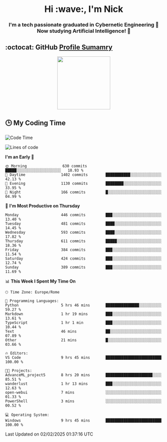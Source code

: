 <h1 align="center">Hi :wave:, I'm Nick</h1>

<h3 align="center">I'm a tech passionate graduated in Cybernetic Engineering 🤖<br>
Now studying Artificial Intelligence! 🧠</h3>


## :octocat: GitHub <a href="https://github.com/vn7n24fzkq/github-profile-summary-cards">Profile Sumamry</a>

<p align="center">
   <img style="height:170px;display:inline-block"  src="http://github-profile-summary-cards.vercel.app/api/cards/profile-details?username=CodeClimberNT&theme=github_dark" />
<!--    <img style="height:170px;display:inline-block"  src="http://github-profile-summary-cards.vercel.app/api/cards/repos-per-language?username=CodeClimberNT&theme=github_dark&exclude=" /> -->
</p>

 ## :clock3: My Coding Time 
 
<!--START_SECTION:waka-->
![Code Time](http://img.shields.io/badge/Code%20Time-446%20hrs%204%20mins-blue)

![Lines of code](https://img.shields.io/badge/From%20Hello%20World%20I%27ve%20Written-4.1%20million%20lines%20of%20code-blue)

**I'm an Early 🐤** 

```text
🌞 Morning                630 commits         █████░░░░░░░░░░░░░░░░░░░░   18.93 % 
🌆 Daytime                1402 commits        ███████████░░░░░░░░░░░░░░   42.13 % 
🌃 Evening                1130 commits        ████████░░░░░░░░░░░░░░░░░   33.95 % 
🌙 Night                  166 commits         █░░░░░░░░░░░░░░░░░░░░░░░░   04.99 % 
```
📅 **I'm Most Productive on Thursday** 

```text
Monday                   446 commits         ███░░░░░░░░░░░░░░░░░░░░░░   13.40 % 
Tuesday                  481 commits         ████░░░░░░░░░░░░░░░░░░░░░   14.45 % 
Wednesday                593 commits         ████░░░░░░░░░░░░░░░░░░░░░   17.82 % 
Thursday                 611 commits         █████░░░░░░░░░░░░░░░░░░░░   18.36 % 
Friday                   384 commits         ███░░░░░░░░░░░░░░░░░░░░░░   11.54 % 
Saturday                 424 commits         ███░░░░░░░░░░░░░░░░░░░░░░   12.74 % 
Sunday                   389 commits         ███░░░░░░░░░░░░░░░░░░░░░░   11.69 % 
```


📊 **This Week I Spent My Time On** 

```text
🕑︎ Time Zone: Europe/Rome

💬 Programming Languages: 
Python                   5 hrs 46 mins       ███████████████░░░░░░░░░░   59.27 % 
Markdown                 1 hr 19 mins        ███░░░░░░░░░░░░░░░░░░░░░░   13.61 % 
TypeScript               1 hr 1 min          ███░░░░░░░░░░░░░░░░░░░░░░   10.44 % 
Text                     46 mins             ██░░░░░░░░░░░░░░░░░░░░░░░   07.89 % 
Other                    21 mins             █░░░░░░░░░░░░░░░░░░░░░░░░   03.66 % 

🔥 Editors: 
VS Code                  9 hrs 45 mins       █████████████████████████   100.00 % 

🐱‍💻 Projects: 
AdvanceML_project5       8 hrs 20 mins       █████████████████████░░░░   85.51 % 
wanderlust               1 hr 13 mins        ███░░░░░░░░░░░░░░░░░░░░░░   12.63 % 
open-webui               7 mins              ░░░░░░░░░░░░░░░░░░░░░░░░░   01.33 % 
PowerShell               3 mins              ░░░░░░░░░░░░░░░░░░░░░░░░░   00.52 % 

💻 Operating System: 
Windows                  9 hrs 45 mins       █████████████████████████   100.00 % 
```


 Last Updated on 02/02/2025 01:37:16 UTC
<!--END_SECTION:waka-->

